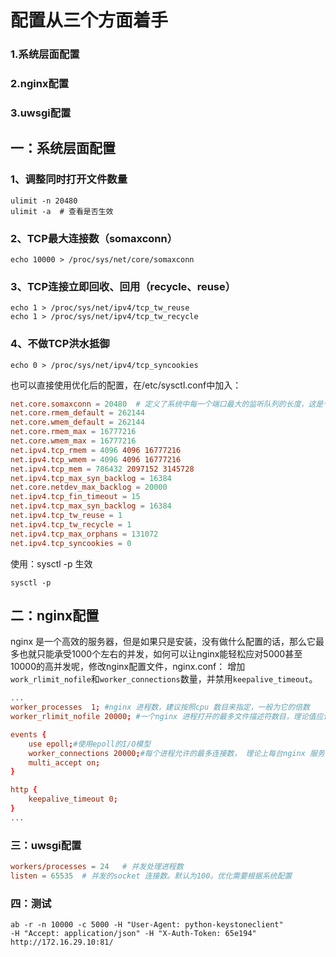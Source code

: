 # 配置从三个方面着手
### 1.系统层面配置
### 2.nginx配置
### 3.uwsgi配置

## 一：系统层面配置
### 1、调整同时打开文件数量
```shell
ulimit -n 20480
ulimit -a  # 查看是否生效
```
### 2、TCP最大连接数（somaxconn）
```
echo 10000 > /proc/sys/net/core/somaxconn
```
### 3、TCP连接立即回收、回用（recycle、reuse）
```
echo 1 > /proc/sys/net/ipv4/tcp_tw_reuse
echo 1 > /proc/sys/net/ipv4/tcp_tw_recycle
```
### 4、不做TCP洪水抵御
```
echo 0 > /proc/sys/net/ipv4/tcp_syncookies
```
也可以直接使用优化后的配置，在/etc/sysctl.conf中加入：
```conf
net.core.somaxconn = 20480  # 定义了系统中每一个端口最大的监听队列的长度，这是个全局的参数。默认是128.优化可以根据系统配置做优化
net.core.rmem_default = 262144
net.core.wmem_default = 262144
net.core.rmem_max = 16777216
net.core.wmem_max = 16777216
net.ipv4.tcp_rmem = 4096 4096 16777216
net.ipv4.tcp_wmem = 4096 4096 16777216
net.ipv4.tcp_mem = 786432 2097152 3145728
net.ipv4.tcp_max_syn_backlog = 16384
net.core.netdev_max_backlog = 20000
net.ipv4.tcp_fin_timeout = 15
net.ipv4.tcp_max_syn_backlog = 16384
net.ipv4.tcp_tw_reuse = 1
net.ipv4.tcp_tw_recycle = 1
net.ipv4.tcp_max_orphans = 131072
net.ipv4.tcp_syncookies = 0
```
使用：sysctl -p 生效
```shell
sysctl -p
```
## 二：nginx配置
nginx 是一个高效的服务器，但是如果只是安装，没有做什么配置的话，那么它最多也就只能承受1000个左右的并发，如何可以让nginx能轻松应对5000甚至10000的高并发呢，修改nginx配置文件，nginx.conf：
增加`work_rlimit_nofile`和`worker_connections`数量，并禁用`keepalive_timeout`。
```conf
...
worker_processes  1; #nginx 进程数，建议按照cpu 数目来指定，一般为它的倍数
worker_rlimit_nofile 20000; #一个nginx 进程打开的最多文件描述符数目，理论值应该是最多打开文件数（ulimit -n）与nginx 进程数相除，但是nginx 分配请求并不是那么均匀，所以最好与ulimit -n 的值保持一致

events {
    use epoll;#使用epoll的I/O模型
    worker_connections 20000;#每个进程允许的最多连接数， 理论上每台nginx 服务器的最大连接数为worker_processes*worker_connections
    multi_accept on;
}

http {
    keepalive_timeout 0;
}
...
```
### 三：uwsgi配置
```conf
workers/processes = 24   # 并发处理进程数
listen = 65535  # 并发的socket 连接数。默认为100。优化需要根据系统配置
```
### 四：测试
```shell
ab -r -n 10000 -c 5000 -H "User-Agent: python-keystoneclient" 
-H "Accept: application/json" -H "X-Auth-Token: 65e194"  http://172.16.29.10:81/
```